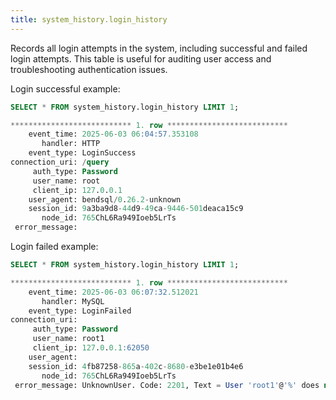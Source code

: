 ```yaml
---
title: system_history.login_history
---
```


Records all login attempts in the system, including successful and failed login attempts. This table is useful for auditing user access and troubleshooting authentication issues.

Login successful example:
```sql
SELECT * FROM system_history.login_history LIMIT 1;

*************************** 1. row ***************************
    event_time: 2025-06-03 06:04:57.353108
       handler: HTTP
    event_type: LoginSuccess
connection_uri: /query
     auth_type: Password
     user_name: root
     client_ip: 127.0.0.1
    user_agent: bendsql/0.26.2-unknown
    session_id: 9a3ba9d8-44d9-49ca-9446-501deaca15c9
       node_id: 765ChL6Ra949Ioeb5LrTs
 error_message: 
```

Login failed example:
```sql
SELECT * FROM system_history.login_history LIMIT 1;

*************************** 1. row ***************************
    event_time: 2025-06-03 06:07:32.512021
       handler: MySQL
    event_type: LoginFailed
connection_uri: 
     auth_type: Password
     user_name: root1
     client_ip: 127.0.0.1:62050
    user_agent: 
    session_id: 4fb87258-865a-402c-8680-e3be1e01b4e6
       node_id: 765ChL6Ra949Ioeb5LrTs
 error_message: UnknownUser. Code: 2201, Text = User 'root1'@'%' does not exist..
```